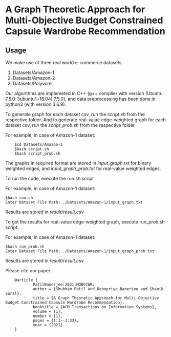 A Graph Theoretic Approach for Multi-Objective Budget
Constrained Capsule Wardrobe Recommendation
====

Usage
----
We make use of three real world e-commerce datasets.
1) Datasets/Amazon-1
2) Datasets/Amazon-2
3) Datasets/Polyvore

Our algorithms are implemeted in C++ (g++ complier with version (Ubuntu 7.5.0-3ubuntu1~18.04) 7.5.0), and data preprocessing has been done in python3 (with version 3.6.9).

To generate graph for each dataset csv, run the *script.sh* from the respective folder. And to generate real-value edge-weighted graph for each dataset csv, run the *script_prob.sh* from the respective folder.

For example, in case of Amazon-1 dataset:

        $cd Datasets/Amazon-1
        $bash script.sh
        $bash script_prob.sh
        
The graphs in required format are stored in *input_graph.txt* for binary weighted edges, and *input_graph_prob.txt* for real-value weighted edges.

To run the code, execute the run.sh script

For example, in case of Amazon-1 dataset:
    
    $bash run.sh
    Enter Dataset File Path: ./Datasets/Amazon-1/input_graph.txt
    
Results are stored in *result/result.csv*

To get the results for real-value edge-weighted graph, execute run_prob.sh script.

For example, in case of Amazon-1 dataset:

    $bash run_prob.sh
    Enter Dataset File Path: ./Datasets/Amazon-1/input_graph_prob.txt

Results are stored in *result/result.csv*

Please cite our paper.

        @article {
                PatilBanerjee:2021:MOBCCWR,
                author = {Shubham Patil and Debopriyo Banerjee and Shamik Sural}, 
                title = {A Graph Theoretic Approach for Multi-Objective Budget Constrained Capsule Wardrobe Recommendation}, 
                booktitle = {ACM Transactions on Information Systems}, 
                volume = {1}, 
                number = {1}, 
                pages = {1:1--1:33}, 
                year = {2021} 
        }
